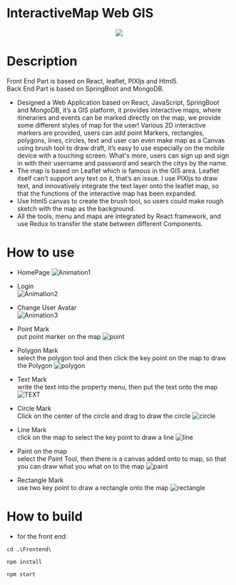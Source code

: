 # InteractiveMap Web GIS
<div align=center>
<img src="https://user-images.githubusercontent.com/53630148/189499108-04dbf28c-a176-4906-8605-69fe455a1868.png">
</div>

# Description
Front End Part is based on React, leaflet, PIXIjs and Html5.  
Back End Part is based on SpringBoot and MongoDB.  
- Designed a Web Application based on React, JavaScript, SpringBoot and MongoDB, it’s a GIS platform, it provides interactive maps, where itineraries and events can be marked directly on the map, we provide some different styles of map for the user! Various 2D interactive markers are provided, users can add point Markers, rectangles, polygons, lines, circles, text and user can even make map as a Canvas using brush tool to draw draft, it’s easy to use especially on the mobile device with a touching screen. What's more, users can sign up and sign in with their username and password and search the citys by the name.
- The map is based on Leaflet which is famous in the GIS area. Leaflet itself can't support any text on it, that’s an issue. I use PIXIjs to draw text, and innovatively integrate the text layer onto the leaflet map, so that the functions of the interactive map has been expanded.  
- Use html5 canvas to create the brush tool, so users could make rough sketch with the map as the background.  
- All the tools, menu and maps are integrated by React framework, and use Redux to transfer the state between different Components.  

# How to use  
- HomePage
![Animation1](https://user-images.githubusercontent.com/53630148/203860886-bb502c9c-5587-40cc-b7ae-a5f22083f5be.gif)  

- Login  
![Animation2](https://user-images.githubusercontent.com/53630148/203861058-6e7f022c-65f4-47f0-94c3-1d195627b96c.gif)  

- Change User Avatar  
![Animation3](https://user-images.githubusercontent.com/53630148/203860991-d33c1b87-d6be-4ca2-a46e-14445fa1ac91.gif)  

- Point Mark  
put point marker on the map
![point](https://user-images.githubusercontent.com/53630148/189499258-bc1cd8ba-1140-4582-89ad-6d7698b6ee3b.gif)

- Polygon Mark  
select the polygon tool and then click the key point on the map to draw the Polygon
![polygon](https://user-images.githubusercontent.com/53630148/189499382-67fff2e5-2f1b-4602-8145-70485cb19472.gif)

- Text Mark  
write the text into the property menu, then put the text onto the map
![TEXT](https://user-images.githubusercontent.com/53630148/189499318-b9cf288c-aee0-4e43-844a-bf5f154d081e.gif)

- Circle Mark  
Click on the center of the circle and drag to draw the circle
![circle](https://user-images.githubusercontent.com/53630148/189499442-55386d20-ffb6-461e-bd14-17e5cf56233a.gif)

- Line Mark    
click on the map to select the key point to draw a line
![line](https://user-images.githubusercontent.com/53630148/189499482-bc079706-3df4-425b-ad49-ead41cf09c5c.gif)

- Paint on the map  
select the Paint Tool, then there is a canvas added onto to map, so that you can draw what you what on to the map
![paint](https://user-images.githubusercontent.com/53630148/189499526-2330ae2a-7211-4e5a-bd32-6e02881c57b1.gif)

- Rectangle Mark  
use two key point to draw a rectangle onto the map
![rectangle](https://user-images.githubusercontent.com/53630148/189499592-7ae7bd2d-a91b-4f42-a6e7-a884cce8d20c.gif)

# How to build
- for the front end:
```
cd .\Frontend\
```
```
npm install
```
```
npm start
```

